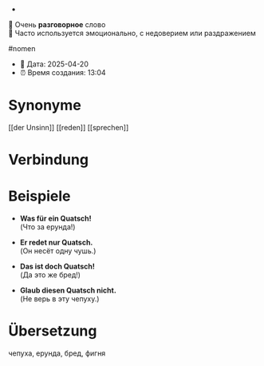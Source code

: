 -
🔹 Очень **разговорное** слово  
🔹 Часто используется эмоционально, с недоверием или раздражением

#nomen
- 📍 Дата: 2025-04-20
- ⏰ Время создания: 13:04
# Synonyme
[[der Unsinn]]
[[reden]]
[[sprechen]]
# Verbindung 

# Beispiele
- **Was für ein Quatsch!**  
    (Что за ерунда!)
    
- **Er redet nur Quatsch.**  
    (Он несёт одну чушь.)
    
- **Das ist doch Quatsch!**  
    (Да это же бред!)
    
- **Glaub diesen Quatsch nicht.**  
    (Не верь в эту чепуху.)
# Übersetzung
чепуха, ерунда, бред, фигня